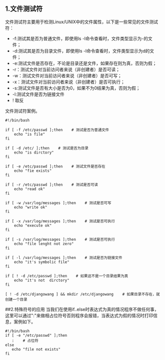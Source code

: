 ## 1.文件测试符
文件测试符主要用于检测Linux/UNIX中的文件属性，以下是一些常见的文件测试符：
* -f:测试其是否为普通文件，即使用ls -l命令查看时，文件类型显示为-的文件；
* -d:测试其是否为目录文件，即使用ls -l命令查看时，文件类型显示为d的文件；
* -e:测试文件是否存在，不论是目录还是文件，如果存在则为真，否则为假；
* -r：测试文件对当前访问者来说（非创建者）是否可读；
* -w：测试文件对当前访问者来说（非创建者）是否可写；
* -x：测试文件对当前访问者来说（非创建者）是否可执行；
* -s:测试文件是否有大小是否为0，如果不为0结果为真，否则为假；
* -l:测试文件是否为链接文件
* \! 取反

文件测试符案例。
```
#!/bin/bash

if [ -f /etc/passwd ];then    # 测试是否为普通文件
    echo "is file"
fi

if [ -d /etc/ ];then    # 测试是否为目录
    echo "is dirctory"
fi

if [ -e /etc/passwd ];then    # 测试文件是否存在
    echo "fie exists"
fi

if [ -r /etc/passwd ];then    # 测试是否可读
    echo "read ok"
fi

if [ -w /var/log/messages ];then    # 测试是否可写
    echo "write ok"
fi

if [ -x /var/log/messages ];then    # 测试是否可执行
    echo "execute ok"
fi

if [ -s /var/log/messages ];then    # 测试是否可执行
    echo "file lenght not zero"
fi

if [ -l /var/log/messages ];then    # 测试是否为链接文件
    echo "it's symbolic file"
fi

if [ ! -d /etc/passwd ];then    # 如果这不是一个目录结果为真
    echo "it's not  dirctory"
fi

[ ! -d /etc/djangowang ] && mkdir /etc/djangowang    # 如果目录不存在，就创建一个目录
```

##2.特殊符号的应用
当我们在使用if..else时表达式为真的情况程序不做任何事，这里可以通过":"来做相占位符号否则程序会报错，当表达式为假的情况时打印信息，案例如下。
```
#!/bin/bash
if [ -e "/etc/passwd" ];then
   :    # 占位符
else
   echo "file not exists"
fi
```